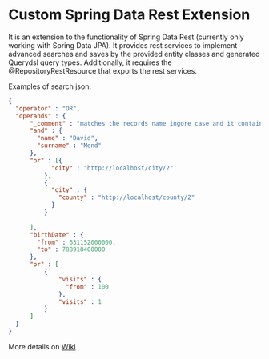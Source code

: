 # Custom Spring Data Rest Extension

It is an extension to the functionality of Spring Data Rest (currently only working with Spring Data JPA). 
It provides rest services to implement advanced searches and saves by the provided entity classes and generated 
Querydsl query types. Additionally, it requires the @RepositoryRestResource that exports the rest services.

Examples of search json:
    
```json
{
  "operator" : "OR",
  "operands" : {
      "_comment" : "matches the records name ingore case and it contains 'John'",
      "and" : {
        "name" : "David",
        "surname" : "Mend"
      },
      "or" : [{
            "city" : "http://localhost/city/2"
          },
          {
            "city" : {
              "county" : "http://localhost/county/2"
            }
          }
      
      ],
      "birthDate" : {
        "from" : 631152000000,
        "to" : 788918400000
      },
      "or" : [
          {
              "visits" : {
                "from" : 100
              }, 
              "visits" : 1
          }
      ]
  }
}
```
    
More details on [Wiki](../../wiki)
